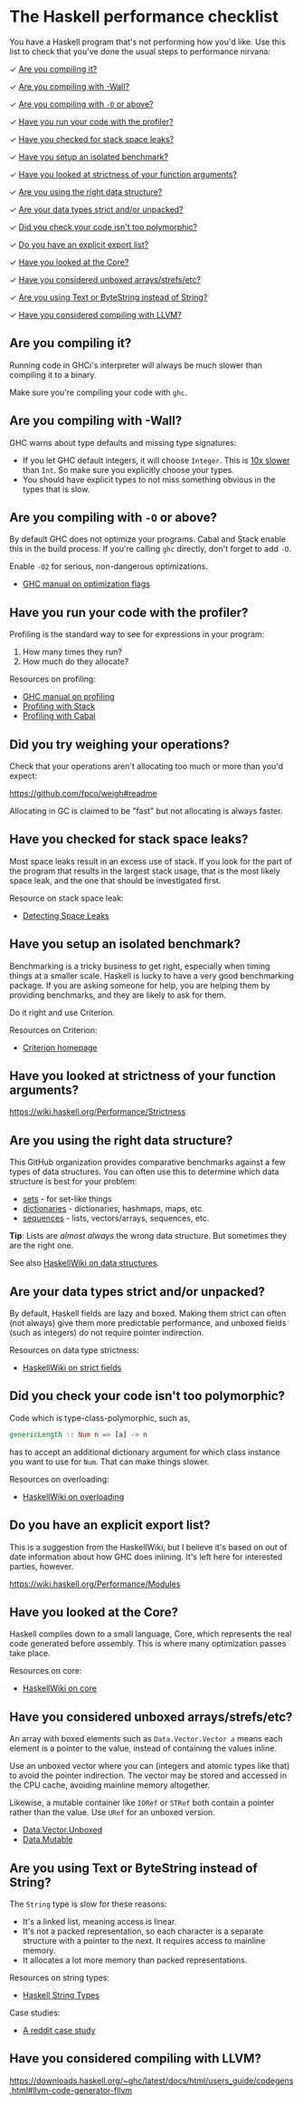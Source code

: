 # The Haskell performance checklist

You have a Haskell program that's not performing how you'd like. Use
this list to check that you've done the usual steps to performance
nirvana:

✓ [Are you compiling it?](#are-you-compiling-it)

✓ [Are you compiling with -Wall?](#are-you-compiling-with--wall)

✓ [Are you compiling with `-O` or above?](#are-you-compiling-with--o-or-above)

✓ [Have you run your code with the profiler?](#have-you-run-your-code-with-the-profiler)

✓ [Have you checked for stack space leaks?](#have-you-checked-for-stack-space-leaks)

✓ [Have you setup an isolated benchmark?](#have-you-setup-an-isolated-benchmark)

✓ [Have you looked at strictness of your function arguments?](#have-you-looked-at-strictness-of-your-function-arguments)

✓ [Are you using the right data structure?](#are-you-using-the-right-data-structure)

✓ [Are your data types strict and/or unpacked?](#are-your-data-types-strict-andor-unpacked)

✓ [Did you check your code isn't too polymorphic?](#did-you-check-your-code-isnt-too-polymorphic)

✓ [Do you have an explicit export list?](#do-you-have-an-explicit-export-list)

✓ [Have you looked at the Core?](#have-you-looked-at-the-core)

✓ [Have you considered unboxed arrays/strefs/etc?](#have-you-considered-unboxed-arraysstrefsetc)

✓ [Are you using Text or ByteString instead of String?](#are-you-using-text-or-bytestring-instead-of-string)

✓ [Have you considered compiling with LLVM?](#have-you-considered-compiling-with-llvm)

## Are you compiling it?

Running code in GHCi's interpreter will always be much slower than compiling it to a binary. 

Make sure you're compiling your code with `ghc`.

## Are you compiling with -Wall?

GHC warns about type defaults and missing type signatures:

* If you let GHC default integers, it will choose `Integer`. This is
  [10x slower](https://github.com/haskell-perf/numbers#numbers) than
  `Int`. So make sure you explicitly choose your types.
* You should have explicit types to not miss something obvious in the
  types that is slow.

## Are you compiling with `-O` or above?

By default GHC does not optimize your programs. Cabal and Stack enable
this in the build process. If you're calling `ghc` directly, don't
forget to add `-O`.

Enable `-O2` for serious, non-dangerous optimizations.

* [GHC manual on optimization flags](https://downloads.haskell.org/~ghc/latest/docs/html/users_guide/using-optimisation.html#o-convenient-packages-of-optimisation-flags)

## Have you run your code with the profiler?

Profiling is the standard way to see for expressions in your program:

1. How many times they run?
2. How much do they allocate?

Resources on profiling:

* [GHC manual on profiling](https://downloads.haskell.org/~ghc/master/users-guide/profiling.html)
* [Profiling with Stack](https://stackoverflow.com/questions/32123475/profiling-builds-with-stack)
* [Profiling with Cabal](https://nikita-volkov.github.io/profiling-cabal-projects/)

## Did you try weighing your operations?

Check that your operations aren't allocating too much or more than you'd expect:

https://github.com/fpco/weigh#readme

Allocating in GC is claimed to be "fast" but not allocating is always faster.

## Have you checked for stack space leaks?

Most space leaks result in an excess use of stack. If you look for the
part of the program that results in the largest stack usage, that is
the most likely space leak, and the one that should be investigated
first.

Resource on stack space leak:

* [Detecting Space Leaks](http://neilmitchell.blogspot.co.uk/2015/09/detecting-space-leaks.html?m=1)

## Have you setup an isolated benchmark?

Benchmarking is a tricky business to get right, especially when timing
things at a smaller scale. Haskell is lucky to have a very good
benchmarking package. If you are asking someone for help, you are
helping them by providing benchmarks, and they are likely to ask for
them.

Do it right and use Criterion.

Resources on Criterion:

* [Criterion homepage](http://www.serpentine.com/criterion/)

## Have you looked at strictness of your function arguments?

https://wiki.haskell.org/Performance/Strictness

## Are you using the right data structure?

This GitHub organization provides comparative benchmarks against a few
types of data structures. You can often use this to determine which
data structure is best for your problem:

* [sets](https://github.com/haskell-perf/sets) - for set-like things
* [dictionaries](https://github.com/haskell-perf/dictionaries)  -
  dictionaries, hashmaps, maps, etc.
* [sequences](https://github.com/haskell-perf/sequences) - lists,
  vectors/arrays, sequences, etc.

**Tip**: Lists are *almost always* the wrong data structure. But
  sometimes they are the right one.

See also
[HaskellWiki on data structures](https://wiki.haskell.org/Performance#Specific_comparisons_of_data_structures).

## Are your data types strict and/or unpacked?

By default, Haskell fields are lazy and boxed. Making them strict can
often (not always) give them more predictable performance, and unboxed
fields (such as integers) do not require pointer indirection.

Resources on data type strictness:

* [HaskellWiki on strict fields](https://wiki.haskell.org/Performance/Data_types#Unpacking_strict_fields)

## Did you check your code isn't too polymorphic?

Code which is type-class-polymorphic, such as,

``` haskell
genericLength :: Num n => [a] -> n
```

has to accept an additional dictionary argument for which class
instance you want to use for `Num`. That can make things slower.

Resources on overloading:

* [HaskellWiki on overloading](https://wiki.haskell.org/Performance/Overloading)

## Do you have an explicit export list?

This is a suggestion from the HaskellWiki, but I believe it's based on out of date information about how GHC does inlining. It's left here for interested parties, however.

https://wiki.haskell.org/Performance/Modules

## Have you looked at the Core?

Haskell compiles down to a small language, Core, which represents the
real code generated before assembly. This is where many optimization
passes take place.

Resources on core:

* [HaskellWiki on core](https://wiki.haskell.org/Performance/GHC#Looking_at_the_Core)

## Have you considered unboxed arrays/strefs/etc?

An array with boxed elements such as `Data.Vector.Vector a` means each
element is a pointer to the value, instead of containing the values
inline.

Use an unboxed vector where you can (integers and atomic types like
that) to avoid the pointer indirection. The vector may be stored and
accessed in the CPU cache, avoiding mainline memory altogether.

Likewise, a mutable container like `IORef` or `STRef` both contain a
pointer rather than the value. Use `URef` for an unboxed version.

* [Data.Vector.Unboxed](https://hackage.haskell.org/package/vector-0.12.0.1/docs/Data-Vector-Unboxed.html)
* [Data.Mutable](https://hackage.haskell.org/package/mutable-containers-0.3.3/docs/Data-Mutable.html#t:URef)

## Are you using Text or ByteString instead of String?

The `String` type is slow for these reasons:

* It's a linked list, meaning access is linear.
* It's not a packed representation, so each character is a separate
  structure with a pointer to the next. It requires access to mainline
  memory.
* It allocates a lot more memory than packed representations.

Resources on string types:

* [Haskell String Types](http://www.alexeyshmalko.com/2015/haskell-string-types/)

Case studies:

* [A reddit case study](https://www.reddit.com/r/haskell/comments/120h6i/why_is_this_simple_text_processing_program_so/)

## Have you considered compiling with LLVM?

https://downloads.haskell.org/~ghc/latest/docs/html/users_guide/codegens.html#llvm-code-generator-fllvm
